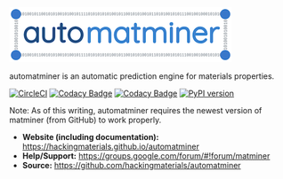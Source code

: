 ![logo](./docs/source/_static/logo_small.png)

automatminer is an automatic prediction engine for materials properties.

[![CircleCI](https://img.shields.io/circleci/project/github/hackingmaterials/automatminer/master.svg)](https://circleci.com/gh/hackingmaterials/automatminer)
[![Codacy Badge](https://img.shields.io/codacy/grade/aa63dd7aa85e480bbe0e924a02ad1540.svg)](https://www.codacy.com/app/ardunn/automatminer)
[![Codacy Badge](https://img.shields.io/codacy/coverage/aa63dd7aa85e480bbe0e924a02ad1540.svg?colorB=brightgreen)](https://www.codacy.com/app/ardunn/automatminer)
[![PyPI version](https://img.shields.io/pypi/v/automatminer.svg?colorB=blue)](https://pypi.org/project/automatminer/)

Note: As of this writing, automatminer requires the newest version of matminer (from GitHub) to work properly. 

- **Website (including documentation):** <https://hackingmaterials.github.io/automatminer>
- **Help/Support:** <https://groups.google.com/forum/#!forum/matminer>
- **Source:** <https://github.com/hackingmaterials/automatminer>

